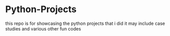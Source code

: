 # Python-Projects
this repo is for showcasing the python projects that i did it may include case studies and various other fun codes
